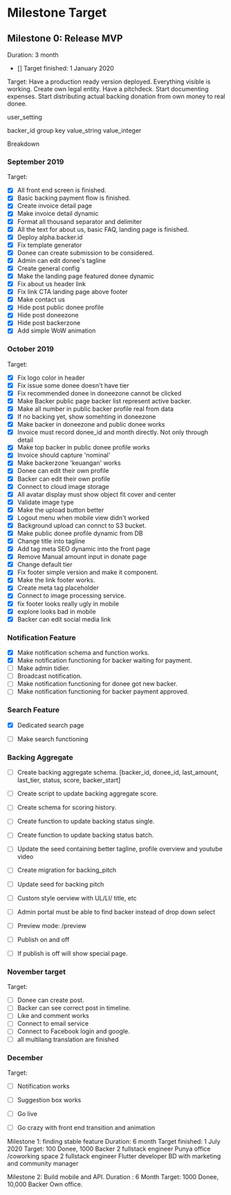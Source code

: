 # Milestone Target

## Milestone 0: Release MVP
Duration: 3 month
- [] Target finished: 1 January 2020

Target: Have a production ready version deployed. Everything visible is working. 
Create own legal entity. Have a pitchdeck. Start documenting expenses. Start distributing actual backing donation from own money to real donee.

user_setting

backer_id
group
key
value_string
value_integer


Breakdown
### September 2019

Target:
- [x] All front end screen is finished.
- [x] Basic backing payment flow is finished.
- [x] Create invoice detail page
- [x] Make invoice detail dynamic
- [x] Format all thousand separator and delimiter
- [x] All the text for about us, basic FAQ, landing page is finished.
- [x] Deploy alpha.backer.id 
- [x] Fix template generator
- [x] Donee can create submission to be considered.
- [x] Admin can edit donee's tagline
- [x] Create general config
- [x] Make the landing page featured donee dynamic
- [x] Fix about us header link
- [x] Fix link CTA landing page above footer 
- [x] Make contact us 
- [x] Hide post public donee profile
- [x] Hide post doneezone
- [x] Hide post backerzone
- [x] Add simple WoW animation

### October 2019

Target:
- [x] Fix logo color in header
- [x] Fix issue some donee doesn't have tier
- [x] Fix recommended donee in doneezone cannot be clicked
- [x] Make Backer public page backer list represent active backer.
- [x] Make all number in public backer profile real from data
- [x] If no backing yet, show somehting in doneezone
- [x] Make backer in doneezone and public donee works
- [x] Invoice must record donee_id and month directly. Not only through detail 
- [x] Make top backer in public donee profile works
- [x] Invoice should capture 'nominal'
- [x] Make backerzone 'keuangan' works 
- [x] Donee can edit their own profile
- [x] Backer can edit their own profile
- [x] Connect to cloud image storage
- [x] All avatar display must show object fit cover and center
- [x] Validate image type
- [x] Make the upload button better
- [x] Logout menu when mobile view didn't worked
- [x] Background upload can connct to S3 bucket.
- [x] Make public donee profile dynamic from DB
- [x] Change title into tagline
- [x] Add tag meta SEO dynamic into the front page
- [x] Remove Manual amount input in donate page
- [x] Change default tier
- [x] Fix footer simple version and make it component.
- [x] Make the link footer works.
- [x] Create meta tag placeholder
- [x] Connect to image processing service.
- [x] fix footer looks really ugly in mobile
- [x] explore looks bad in mobile
- [x] Backer can edit social media link

### Notification Feature
- [x] Make notification schema and function works.
- [x] Make notification functioning for backer waiting for payment.
- [ ] Make admin tidier.
- [ ] Broadcast notification.
- [ ] Make notification functioning for donee got new backer.
- [ ] Make notification functioning for backer payment approved.

### Search Feature
- [x] Dedicated search page
- [ ] Make search functioning


### Backing Aggregate
- [ ] Create backing aggregate schema. [backer_id, donee_id, last_amount, last_tier, status, score, backer_start]
- [ ] Create script to update backing aggregate score.
- [ ] Create schema for scoring history.
- [ ] Create function to update backing status single.
- [ ] Create function to update backing status batch.



- [ ] Update the seed containing better tagline, profile overview and youtube video
- [ ] Create migration for backing_pitch
- [ ] Update seed for backing pitch


- [ ] Custom style oerview with UL/LI/ title, etc

- [ ] Admin portal must be able to find backer instead of drop down select

- [ ] Preview mode: /preview
- [ ] Publish on and off
- [ ] If publish is off will show special page.





### November target

Target:
- [ ] Donee can create post.
- [ ] Backer can see correct post in timeline.
- [ ] Like and comment works
- [ ] Connect to email service
- [ ] Connect to Facebook login and google.
- [ ] all multilang translation are finished

### December

Target:
- [ ] Notification works
- [ ] Suggestion box works
- [ ] Go live
- [ ] Go crazy with front end transition and animation


Milestone 1: finding stable feature
Duration: 6 month
Target finished: 1  July 2020
Target: 100 Donee, 1000 Backer
2 fullstack engineer
Punya office /coworking space
2 fullstack engineer
Flutter developer
BD with marketing and community manager


Milestone 2: Build mobile and API.
Duration : 6 Month
Target: 1000 Donee, 10,000 Backer
Own office.
